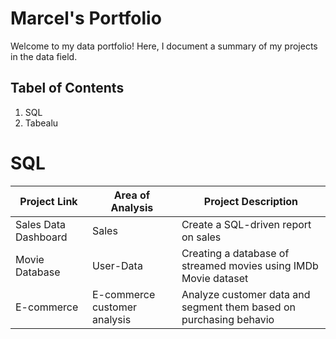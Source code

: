# Marcel's Portfolio
Welcome to my data portfolio! Here, I document a summary of my projects in the data field.
## Tabel of Contents
1. SQL
2. Tabealu
# SQL
| Project Link | Area of Analysis | Project Description |
|----------|----------|----------|
| Sales Data Dashboard | Sales | Create a SQL-driven report on sales |
| Movie Database | User-Data | Creating a database of streamed movies using IMDb Movie dataset |
| E-commerce | E-commerce customer analysis  | Analyze customer data and segment them based on purchasing behavio |
